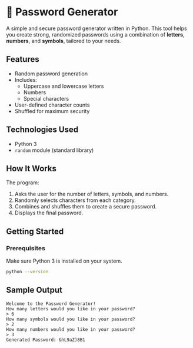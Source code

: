 # 🔐 Password Generator

A simple and secure password generator written in Python. This tool helps you create strong, randomized passwords using a combination of **letters**, **numbers**, and **symbols**, tailored to your needs.

## Features

- Random password generation
- Includes:
  - Uppercase and lowercase letters
  - Numbers
  - Special characters
- User-defined character counts
- Shuffled for maximum security

## Technologies Used

- Python 3
- `random` module (standard library)

## How It Works

The program:
1. Asks the user for the number of letters, symbols, and numbers.
2. Randomly selects characters from each category.
3. Combines and shuffles them to create a secure password.
4. Displays the final password.

## Getting Started

### Prerequisites

Make sure Python 3 is installed on your system.

```bash
python --version
```

## Sample Output
```
Welcome to the Password Generator!
How many letters would you like in your password?
> 6
How many symbols would you like in your password?
> 2
How many numbers would you like in your password?
> 3
Generated Password: &hL9aZ)8B1
```
